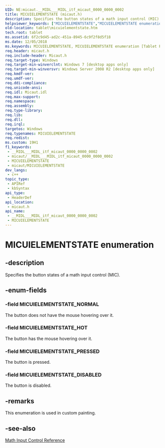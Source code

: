 ```yaml
---
UID: NE:micaut.__MIDL___MIDL_itf_micaut_0000_0000_0002
title: MICUIELEMENTSTATE (micaut.h)
description: Specifies the button states of a math input control (MIC).
helpviewer_keywords: ["MICUIELEMENTSTATE","MICUIELEMENTSTATE enumeration [Tablet PC]","MICUIELEMENTSTATE_DISABLED","MICUIELEMENTSTATE_HOT","MICUIELEMENTSTATE_NORMAL","MICUIELEMENTSTATE_PRESSED","micaut/MICUIELEMENTSTATE","micaut/MICUIELEMENTSTATE_DISABLED","micaut/MICUIELEMENTSTATE_HOT","micaut/MICUIELEMENTSTATE_NORMAL","micaut/MICUIELEMENTSTATE_PRESSED","tablet.micuielementstate"]
old-location: tablet\micuielementstate.htm
tech.root: tablet
ms.assetid: 6f2c9d45-ad2c-451a-8945-6c9f2f8d5f18
ms.date: 12/05/2018
ms.keywords: MICUIELEMENTSTATE, MICUIELEMENTSTATE enumeration [Tablet PC], MICUIELEMENTSTATE_DISABLED, MICUIELEMENTSTATE_HOT, MICUIELEMENTSTATE_NORMAL, MICUIELEMENTSTATE_PRESSED, micaut/MICUIELEMENTSTATE, micaut/MICUIELEMENTSTATE_DISABLED, micaut/MICUIELEMENTSTATE_HOT, micaut/MICUIELEMENTSTATE_NORMAL, micaut/MICUIELEMENTSTATE_PRESSED, tablet.micuielementstate
req.header: micaut.h
req.include-header: Micaut.h
req.target-type: Windows
req.target-min-winverclnt: Windows 7 [desktop apps only]
req.target-min-winversvr: Windows Server 2008 R2 [desktop apps only]
req.kmdf-ver: 
req.umdf-ver: 
req.ddi-compliance: 
req.unicode-ansi: 
req.idl: Micaut.idl
req.max-support: 
req.namespace: 
req.assembly: 
req.type-library: 
req.lib: 
req.dll: 
req.irql: 
targetos: Windows
req.typenames: MICUIELEMENTSTATE
req.redist: 
ms.custom: 19H1
f1_keywords:
 - __MIDL___MIDL_itf_micaut_0000_0000_0002
 - micaut/__MIDL___MIDL_itf_micaut_0000_0000_0002
 - MICUIELEMENTSTATE
 - micaut/MICUIELEMENTSTATE
dev_langs:
 - c++
topic_type:
 - APIRef
 - kbSyntax
api_type:
 - HeaderDef
api_location:
 - micaut.h
api_name:
 - __MIDL___MIDL_itf_micaut_0000_0000_0002
 - MICUIELEMENTSTATE
---
```


# MICUIELEMENTSTATE enumeration


## -description

Specifies the button states of a math input control (MIC).

## -enum-fields

### -field MICUIELEMENTSTATE_NORMAL

The button does not have the mouse hovering over it.

### -field MICUIELEMENTSTATE_HOT

The button has the mouse hovering over it.

### -field MICUIELEMENTSTATE_PRESSED

The button is pressed.

### -field MICUIELEMENTSTATE_DISABLED

The button is disabled.

## -remarks

This enumeration is used in custom painting.

## -see-also

<a href="/windows/desktop/tablet/math-input-control-reference">Math Input Control Reference</a>

